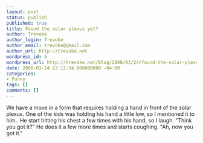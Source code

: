 ```yaml
---
layout: post
status: publish
published: true
title: Found the solar plexus yet?
author: Trevoke
author_login: Trevoke
author_email: trevoke@gmail.com
author_url: http://trevoke.net
wordpress_id: 5
wordpress_url: http://trevoke.net/blog/2008/03/24/found-the-solar-plexus-yet/
date: 2008-03-24 23:12:54.000000000 -04:00
categories:
- Funny
tags: []
comments: []
---
```

We have a move in a form that requires holding a hand in front of the solar plexus. One of the kids was holding his hand a little low, so I mentioned it to him.. He start hitting his chest a few times with his hand, so I laugh. "Think you got it?" He does it a few more times and starts coughing. "Ah, now you got it."
